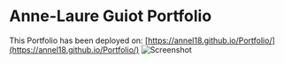 # Anne-Laure Guiot Portfolio
This Portfolio has been deployed on:
[https://annel18.github.io/Portfolio/](https://annel18.github.io/Portfolio/)
![Screenshot](./src/assets/images/Screenshot%202024-02-05%20at%2015.01.00.png)

